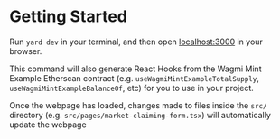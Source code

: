 # Getting Started

Run `yard dev` in your terminal, and then open [localhost:3000](http://localhost:3000) in your browser.

This command will also generate React Hooks from the Wagmi Mint Example Etherscan contract (e.g. `useWagmiMintExampleTotalSupply`, `useWagmiMintExampleBalanceOf`, etc) for you to use in your project.

Once the webpage has loaded, changes made to files inside the `src/` directory (e.g. `src/pages/market-claiming-form.tsx`) will automatically update the webpage
